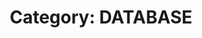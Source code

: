 ---
title: "Category: DATABASE"
layout: category
permalink: /categories/database/
taxonomy: database
author_profile: true
---